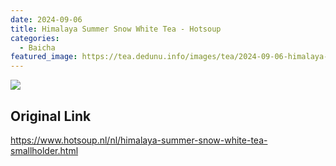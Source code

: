 ```yaml
---
date: 2024-09-06
title: Himalaya Summer Snow White Tea - Hotsoup
categories:
  - Baicha
featured_image: https://tea.dedunu.info/images/tea/2024-09-06-himalaya-summer-snow-1.jpeg
---
```


![](https://tea.dedunu.info/images/tea/2024-09-06-himalaya-summer-snow-2.jpeg)

## Original Link

<https://www.hotsoup.nl/nl/himalaya-summer-snow-white-tea-smallholder.html>
